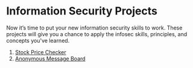 # Information Security Projects

Now it’s time to put your new information security skills to work. These projects will give you a chance to apply the infosec skills, principles, and concepts you've learned.

1. [Stock Price Checker](https://github.com/HOuadhour/Stock-Price-Checker)
1. [Anonymous Message Board](https://github.com/HOuadhour/Anonymous-Message-Board)
